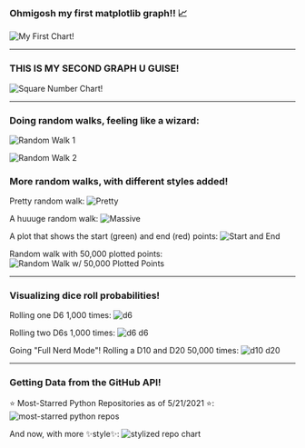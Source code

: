### Ohmigosh my first matplotlib graph!! 📈

![My First Chart!](FirstChart.png)

* * *

### THIS IS MY SECOND GRAPH U GUISE!

![Square Number Chart!](SquareNumbers.png)

* * *

### Doing random walks, feeling like a wizard:

![Random Walk 1](randomwalk_1.png)

![Random Walk 2](randomwalk_2.png)

### More random walks, with different styles added!

Pretty random walk:
![Pretty](gradient_randomwalk.png)

A huuuge random walk:
![Massive](massive_randomwalk.png)

A plot that shows the start (green) and end (red) points:
![Start and End](randomwalk_startandend.png)

Random walk with 50,000 plotted points:
![Random Walk w/ 50,000 Plotted Points](randomwalk_50_000_points.png)

* * *

### Visualizing dice roll probabilities!

Rolling one D6 1,000 times:
![d6](d6_visualization.png)

Rolling two D6s 1,000 times:
![d6 d6](d6_d6_visualization.png)

Going "Full Nerd Mode"! Rolling a D10 and D20 50,000 times:
![d10 d20](d10_d20_visualization.png)

* * *

### Getting Data from the GitHub API!

⭐️ Most-Starred Python Repositories as of 5/21/2021 ⭐️:
![most-starred python repos](githubstars.png)

And now, with more ✨style✨:
![stylized repo chart](githubstarredreposstylized.png)
